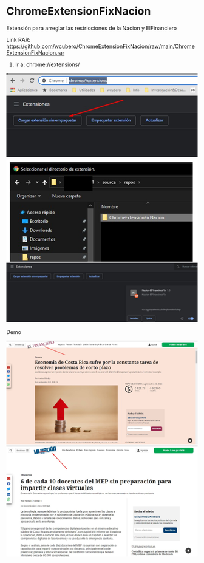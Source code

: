 # ChromeExtensionFixNacion

Extensión para arreglar las restricciones de la Nacion y ElFinanciero


Link RAR: https://github.com/wcubero/ChromeExtensionFixNacion/raw/main/ChromeExtensionFixNacion.rar


1. Ir a: chrome://extensions/

<img src='https://raw.githubusercontent.com/wcubero/ChromeExtensionFixNacion/main/Imgs/Screenshot_1.jpg' />

<img src='https://raw.githubusercontent.com/wcubero/ChromeExtensionFixNacion/main/Imgs/Screenshot_2.jpg' />

<img src='https://raw.githubusercontent.com/wcubero/ChromeExtensionFixNacion/main/Imgs/Screenshot_3.jpg' />

Demo

<img src='https://raw.githubusercontent.com/wcubero/ChromeExtensionFixNacion/main/Imgs/Screenshot_4.jpg' />


<img src='https://raw.githubusercontent.com/wcubero/ChromeExtensionFixNacion/main/Imgs/Screenshot_5.jpg' />

